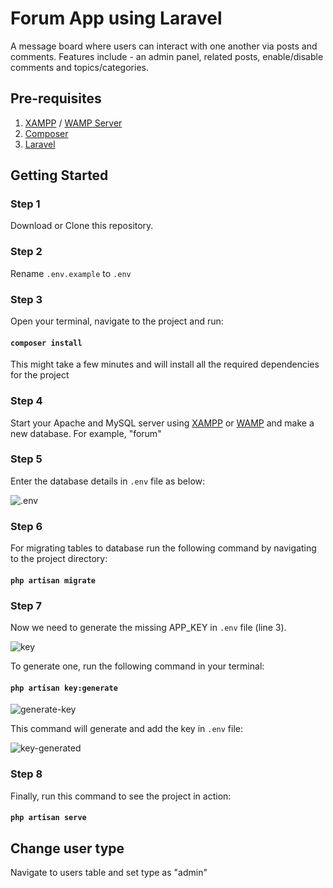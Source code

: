 # Forum App using Laravel

A message board where users can interact with one another via posts and comments. Features include - an admin panel, related posts, enable/disable comments and topics/categories.  
  
## Pre-requisites
1. [XAMPP](https://www.apachefriends.org/download.html) / [WAMP Server](https://bitnami.com/stack/wamp/installer)
2. [Composer](https://getcomposer.org/download/)
3. [Laravel](https://laravel.com/docs/7.x)
  
## Getting Started
  
### Step 1
Download or Clone this repository.
  
### Step 2
Rename `.env.example` to `.env`
  
### Step 3
Open your terminal, navigate to the project and run:  
#### `composer install`  
This might take a few minutes and will install all the required dependencies for the project
  
### Step 4
Start your Apache and MySQL server using [XAMPP](https://www.apachefriends.org/download.html) or [WAMP](https://bitnami.com/stack/wamp/installer) and make a new database. For example, "forum"  
  
### Step 5
Enter the database details in `.env` file as below:  
  
![.env](https://user-images.githubusercontent.com/32812640/82909516-00bcdc80-9f87-11ea-8f2c-5eefeb74c810.PNG)

### Step 6
For migrating tables to database run the following command by navigating to the project directory:  
#### `php artisan migrate`
  
### Step 7
Now we need to generate the missing APP_KEY in `.env` file (line 3).
  
![key](https://user-images.githubusercontent.com/32812640/82910117-d586bd00-9f87-11ea-9611-cdfd31cc0b5f.PNG)
  
To generate one, run the following command in your terminal:  
#### `php artisan key:generate`  
  
![generate-key](https://user-images.githubusercontent.com/32812640/82912300-8d1cce80-9f8a-11ea-8c72-fd57f0e63a4b.PNG)
  
This command will generate and add the key in `.env` file:
  
![key-generated](https://user-images.githubusercontent.com/32812640/82912349-a02f9e80-9f8a-11ea-9a0c-de43bd2ae648.PNG)
  
### Step 8
Finally, run this command to see the project in action:
#### `php artisan serve`
  
## Change user type
Navigate to users table and set type as "admin"

  
